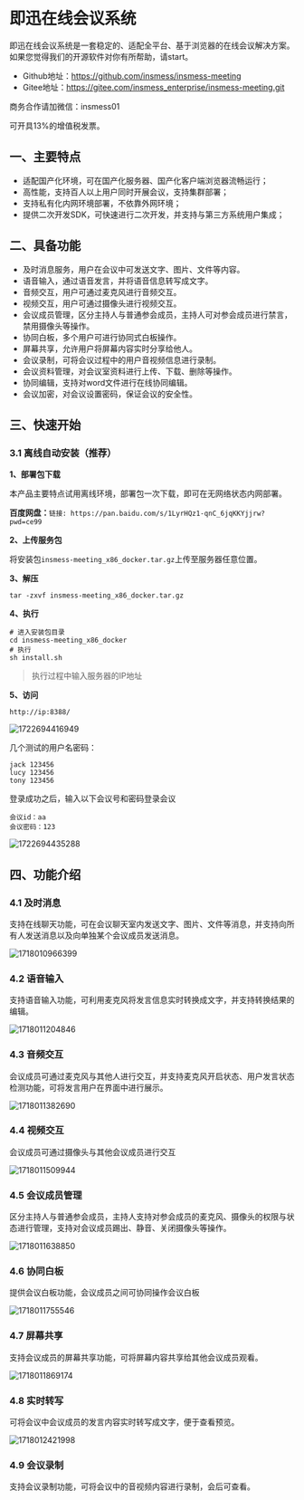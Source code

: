 # 即迅在线会议系统

即迅在线会议系统是一套稳定的、适配全平台、基于浏览器的在线会议解决方案。如果您觉得我们的开源软件对你有所帮助，请start。

- Github地址：https://github.com/insmess/insmess-meeting
- Gitee地址：https://gitee.com/insmess_enterprise/insmess-meeting.git

商务合作请加微信：insmess01

可开具13%的增值税发票。

## 一、主要特点

- 适配国产化环境，可在国产化服务器、国产化客户端浏览器流畅运行；
- 高性能，支持百人以上用户同时开展会议，支持集群部署；
- 支持私有化内网环境部署，不依靠外网环境；
- 提供二次开发SDK，可快速进行二次开发，并支持与第三方系统用户集成；

## 二、具备功能

- 及时消息服务，用户在会议中可发送文字、图片、文件等内容。
- 语音输入，通过语音发言，并将语音信息转写成文字。
- 音频交互，用户可通过麦克风进行音频交互。
- 视频交互，用户可通过摄像头进行视频交互。
- 会议成员管理，区分主持人与普通参会成员，主持人可对参会成员进行禁言，禁用摄像头等操作。
- 协同白板，多个用户可进行协同式白板操作。
- 屏幕共享，允许用户将屏幕内容实时分享给他人。
- 会议录制，可将会议过程中的用户音视频信息进行录制。
- 会议资料管理，对会议室资料进行上传、下载、删除等操作。
- 协同编辑，支持对word文件进行在线协同编辑。
- 会议加密，对会议设置密码，保证会议的安全性。

## 三、快速开始

### 3.1 离线自动安装（推荐）

**1、部署包下载**

本产品主要特点试用离线环境，部署包一次下载，即可在无网络状态内网部署。

**百度网盘：**`链接: https://pan.baidu.com/s/1LyrHQz1-qnC_6jqKKYjjrw?pwd=ce99`

**2、上传服务包**

将安装包`insmess-meeting_x86_docker.tar.gz`上传至服务器任意位置。

**3、解压**

```shell
tar -zxvf insmess-meeting_x86_docker.tar.gz
```

**4、执行**

```shell
# 进入安装包目录
cd insmess-meeting_x86_docker
# 执行
sh install.sh
```

> 执行过程中输入服务器的IP地址

**5、访问**

`http://ip:8388/`

![1722694416949](assets/1722694416949.png)

几个测试的用户名密码：

```
jack 123456
lucy 123456
tony 123456
```

登录成功之后，输入以下会议号和密码登录会议

```
会议id：aa
会议密码：123
```

![1722694435288](assets/1722694435288.png)

## 四、功能介绍

### 4.1 及时消息

支持在线聊天功能，可在会议聊天室内发送文字、图片、文件等消息，并支持向所有人发送消息以及向单独某个会议成员发送消息。

![1718010966399](assets/1718010966399.png)

### 4.2 语音输入

支持语音输入功能，可利用麦克风将发言信息实时转换成文字，并支持转换结果的编辑。

![1718011204846](assets/20240610_173755.gif)

### 4.3 音频交互

会议成员可通过麦克风与其他人进行交互，并支持麦克风开启状态、用户发言状态检测功能，可将发言用户在界面中进行展示。

![1718011382690](assets/1718011382690.png)

### 4.4 视频交互

会议成员可通过摄像头与其他会议成员进行交互

![1718011509944](assets/1718011509944.png)

### 4.5 会议成员管理

区分主持人与普通参会成员，主持人支持对参会成员的麦克风、摄像头的权限与状态进行管理，支持对会议成员踢出、静音、关闭摄像头等操作。

![1718011638850](assets/1718011638850.png)

### 4.6 协同白板

提供会议白板功能，会议成员之间可协同操作会议白板

![1718011755546](assets/1718011755546.png)

### 4.7 屏幕共享

支持会议成员的屏幕共享功能，可将屏幕内容共享给其他会议成员观看。

![1718011869174](assets/1718011869174.png)

### 4.8 实时转写

可将会议中会议成员的发言内容实时转写成文字，便于查看预览。

![1718012421998](assets/1718012421998.png)

### 4.9 会议录制

支持会议录制功能，可将会议中的音视频内容进行录制，会后可查看。
